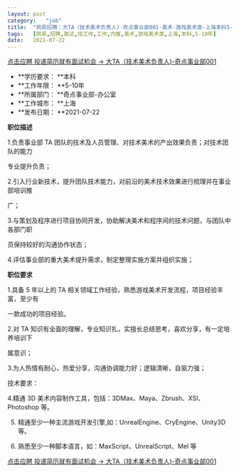 ```yaml
---
layout:	post
category:	"job"
title:	"网易招聘：大TA（技术美术负责人)-奇点事业部001-美术-游戏美术类-上海本科5-10年"
tags:	[网易,招聘,面试,找工作,工作,内推,美术,游戏美术类,上海,本科,5-10年]
date:	2021-07-22
---
```


[点击应聘 投递简历就有面试机会 ->  大TA（技术美术负责人)-奇点事业部001](http://mobile.bole.netease.com/bole/boleDetail?id=32853&employeeId=346f03c3cda5f04c&key=all)



- **学历要求： **本科
- **工作年限： **5-10年
- **所属部门： **奇点事业部-办公室
- **工作城市： **上海
- **发布日期： **2021-07-22



**职位描述**

1.负责事业部 TA 团队的技术及人员管理、对技术美术的产出效果负责；对技术团队的能力

专业提升负责；

2.引入行业新技术，提升团队技术能力，对前沿的美术技术效果进行梳理并在事业部培训推

广；

3.与策划及程序进行项目协同开发，协助解决美术和程序间的技术问题，与团队中各部门职

员保持较好的沟通协作状态；

4.评估事业部的重大美术提升需求，制定整理实施方案并组织实施；



**职位要求**

1.具备 5 年以上的 TA 相关领域工作经验，熟悉游戏美术开发流程，项目经验丰富，至少有

一款成功的项目经验。

2.对 TA 知识有全面的理解，专业知识扎，实擅长总结思考，喜欢分享，有一定培养培训下

属意识；

3.为人热情有耐心，热爱分享，沟通协调能力好；逻辑清晰，自驱力强；

技术要求：

4.精通 3D 美术内容制作工具，包括：3DMax、Maya、Zbrush、XSI、Photoshop 等。

5. 精通至少一种主流游戏开发引擎,如：UnrealEngine、CryEngine、Unity3D 等。

6. 熟悉至少一种脚本语言，如：MaxScript、UnrealScript、Mel 等



[点击应聘 投递简历就有面试机会 ->  大TA（技术美术负责人)-奇点事业部001](http://mobile.bole.netease.com/bole/boleDetail?id=32853&employeeId=346f03c3cda5f04c&key=all)